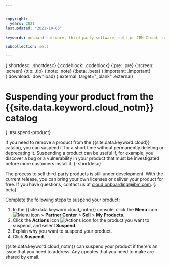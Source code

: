```yaml
---


copyright:
  years: 2021
lastupdated: "2021-10-05"

keywords: onboard software, third-party software, sell on IBM Cloud, suspend, partner center, catalog, remove

subcollection: sell

---
```


{:shortdesc: .shortdesc}
{:codeblock: .codeblock}
{:pre: .pre}
{:screen: .screen}
{:tip: .tip}
{:note: .note}
{:beta: .beta}
{:important: .important}
{:download: .download}
{:external: target="_blank" .external}

# Suspending your product from the {{site.data.keyword.cloud_notm}} catalog
{: #suspend-product}

If you need to remove a product from the {{site.data.keyword.cloud}} catalog, you can suspend it for a short time without permanently deleting or deprecating it. Suspending a product can be useful if, for example, you discover a bug or a vulnerability in your product that must be investigated before more customers install it. 
{: shortdesc}

The process to sell third-party products is still under development. With the current release, you can bring your own licenses or deliver your product for free. If you have questions, contact us at cloud.onboarding@ibm.com.
{: beta}

Complete the following steps to suspend your product: 

1. In the {{site.data.keyword.cloud_notm}} console, click the **Menu** icon ![Menu icon](../icons/icon_hamburger.svg "Menu") > **Partner Center** > **Sell** > **My Products**.
1. Click the **Actions** icon ![Actions icon](../icons/actions-icon-vertical.svg "Actions") for the product you want to suspend, and select **Suspend**.  
1. Explain why you want to suspend your product.  
1. Click **Suspend**.

{{site.data.keyword.cloud_notm}} can suspend your product if there's an issue that you need to address. Any updates that you need to make are shared by email. 
